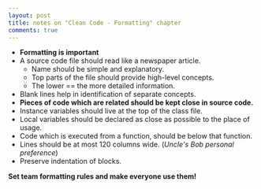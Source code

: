 ```yaml
---
layout: post
title: notes on "Clean Code - Formatting" chapter
comments: true
---
```


  * **Formatting is important**
  * A source code file should read like a newspaper article. 
    * Name should be simple and explanatory.
    * Top parts of the file should provide high-level concepts.
    * The lower == the more detailed information.
  * Blank lines help in identification of separate concepts.
  * **Pieces of code which are related should be kept close in source code.**
  * Instance variables should live at the top of the class file.
  * Local variables should be declared as close as possible to the place of usage.
  * Code which is executed from a function, should be below that function.
  * Lines should be at most 120 columns wide. (*Uncle's Bob personal preference*)
  * Preserve indentation of blocks.

**Set team formatting rules and make everyone use them!**
